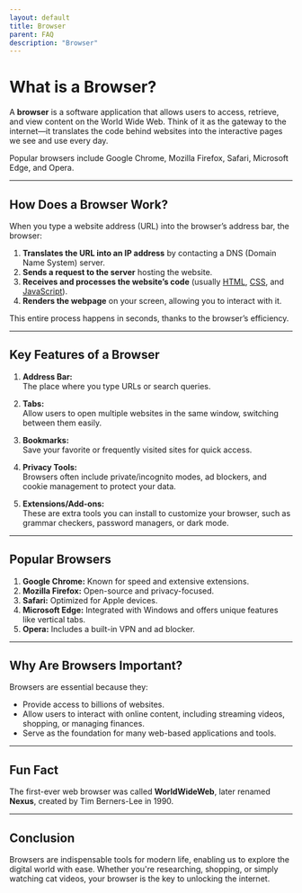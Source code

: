 ```yaml
---
layout: default
title: Browser
parent: FAQ
description: "Browser"
---
```


# What is a Browser?

A **browser** is a software application that allows users to access, retrieve, and view content on the World Wide Web. Think of it as the gateway to the internet—it translates the code behind websites into the interactive pages we see and use every day.

Popular browsers include Google Chrome, Mozilla Firefox, Safari, Microsoft Edge, and Opera.

---

## How Does a Browser Work?

When you type a website address (URL) into the browser’s address bar, the browser:
1. **Translates the URL into an IP address** by contacting a DNS (Domain Name System) server.
2. **Sends a request to the server** hosting the website.
3. **Receives and processes the website’s code** (usually [HTML](./../../../tutorial/web/html/index.md), [CSS](./../../../tutorial/web/css/index.md), and [JavaScript](./../../../tutorial/web/javascript/index.md)).
4. **Renders the webpage** on your screen, allowing you to interact with it.

This entire process happens in seconds, thanks to the browser’s efficiency.

---

## Key Features of a Browser

1. **Address Bar:**  
   The place where you type URLs or search queries.

2. **Tabs:**  
   Allow users to open multiple websites in the same window, switching between them easily.

3. **Bookmarks:**  
   Save your favorite or frequently visited sites for quick access.

4. **Privacy Tools:**  
   Browsers often include private/incognito modes, ad blockers, and cookie management to protect your data.

5. **Extensions/Add-ons:**  
   These are extra tools you can install to customize your browser, such as grammar checkers, password managers, or dark mode.

---

## Popular Browsers

1. **Google Chrome:** Known for speed and extensive extensions.
2. **Mozilla Firefox:** Open-source and privacy-focused.
3. **Safari:** Optimized for Apple devices.
4. **Microsoft Edge:** Integrated with Windows and offers unique features like vertical tabs.
5. **Opera:** Includes a built-in VPN and ad blocker.

---

## Why Are Browsers Important?

Browsers are essential because they:
- Provide access to billions of websites.
- Allow users to interact with online content, including streaming videos, shopping, or managing finances.
- Serve as the foundation for many web-based applications and tools.

---

## Fun Fact

The first-ever web browser was called **WorldWideWeb**, later renamed **Nexus**, created by Tim Berners-Lee in 1990.

---

## Conclusion

Browsers are indispensable tools for modern life, enabling us to explore the digital world with ease. Whether you're researching, shopping, or simply watching cat videos, your browser is the key to unlocking the internet.